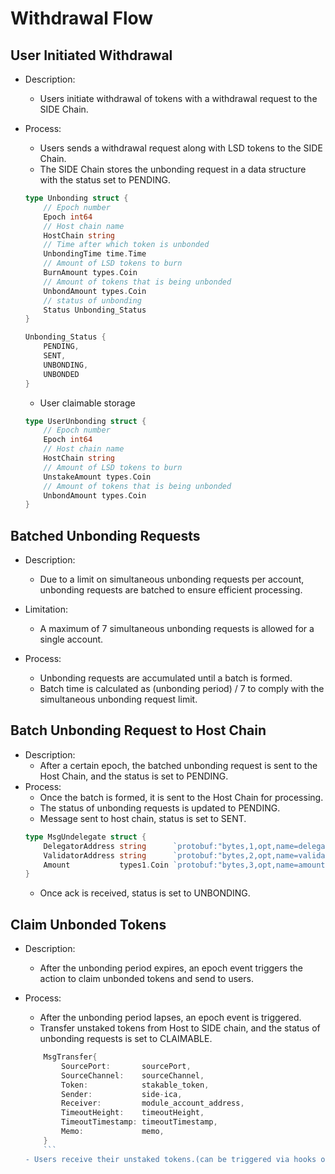 # Withdrawal Flow

## User Initiated Withdrawal

- Description:
    - Users initiate withdrawal of tokens with a withdrawal request to the SIDE Chain.
- Process:
    - Users sends a withdrawal request along with LSD tokens to the SIDE Chain.
    - The SIDE Chain stores the unbonding request in a data structure with the status set to PENDING.
    ```go
    type Unbonding struct {
        // Epoch number
        Epoch int64
        // Host chain name
        HostChain string
        // Time after which token is unbonded
        UnbondingTime time.Time
        // Amount of LSD tokens to burn
        BurnAmount types.Coin
        // Amount of tokens that is being unbonded
        UnbondAmount types.Coin
        // status of unbonding
        Status Unbonding_Status
    }
    ```

    ```go
    Unbonding_Status {
        PENDING,
        SENT,
        UNBONDING,
        UNBONDED
    }
    ```
    - User claimable storage
    ```go
    type UserUnbonding struct {
        // Epoch number
        Epoch int64
        // Host chain name
        HostChain string
        // Amount of LSD tokens to burn
        UnstakeAmount types.Coin
        // Amount of tokens that is being unbonded
        UnbondAmount types.Coin
    }
    ```

## Batched Unbonding Requests

- Description:
    - Due to a limit on simultaneous unbonding requests per account, unbonding requests are batched to ensure efficient processing.
- Limitation:
    - A maximum of 7 simultaneous unbonding requests is allowed for a single account.

- Process:
    - Unbonding requests are accumulated until a batch is formed.
    - Batch time is calculated as (unbonding period) / 7 to comply with the simultaneous unbonding request limit.

## Batch Unbonding Request to Host Chain

- Description:
    - After a certain epoch, the batched unbonding request is sent to the Host Chain, and the status is set to PENDING.
- Process:
    - Once the batch is formed, it is sent to the Host Chain for processing.
    - The status of unbonding requests is updated to PENDING.
    - Message sent to host chain, status is set to SENT.
    ```go
    type MsgUndelegate struct {
        DelegatorAddress string      `protobuf:"bytes,1,opt,name=delegator_address,json=delegatorAddress,proto3" json:"delegator_address,omitempty"`
        ValidatorAddress string      `protobuf:"bytes,2,opt,name=validator_address,json=validatorAddress,proto3" json:"validator_address,omitempty"`
        Amount           types1.Coin `protobuf:"bytes,3,opt,name=amount,proto3" json:"amount"`
    }
    ```
    - Once ack is received, status is set to UNBONDING.

## Claim Unbonded Tokens

- Description:
    - After the unbonding period expires, an epoch event triggers the action to claim unbonded tokens and send to users.

- Process:
    - After the unbonding period lapses, an epoch event is triggered.
    - Transfer unstaked tokens from Host to SIDE chain, and the status of unbonding requests is set to CLAIMABLE.
    ```go
        MsgTransfer{
            SourcePort:       sourcePort,
            SourceChannel:    sourceChannel,
            Token:            stakable_token,
            Sender:           side-ica,
            Receiver:         module_account_address,
            TimeoutHeight:    timeoutHeight,
            TimeoutTimestamp: timeoutTimestamp,
            Memo:             memo,
        }
        ```
    - Users receive their unstaked tokens.(can be triggered via hooks or begin/end block)